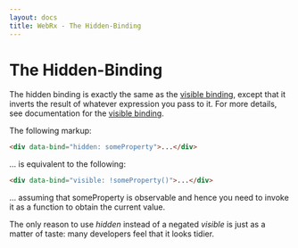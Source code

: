 ```yaml
---
layout: docs
title: WebRx - The Hidden-Binding
---
```

# The Hidden-Binding


The hidden binding is exactly the same as the [visible binding](/docs/visible-binding.html#start), except that it inverts the result of whatever expression you pass to it. For more details, see documentation for the [visible binding](/docs/visible-binding.html#start).

The following markup:

```html
<div data-bind="hidden: someProperty">...</div>
```

… is equivalent to the following:

```html
<div data-bind="visible: !someProperty()">...</div>
```

… assuming that someProperty is observable and hence you need to invoke it as a function to obtain the current value.

The only reason to use *hidden* instead of a negated *visible* is just as a matter of taste: many developers feel that it looks tidier.